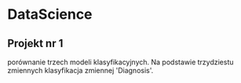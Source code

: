 # DataScience
 

## Projekt nr 1
  porównanie trzech modeli klasyfikacyjnych. Na podstawie trzydziestu zmiennych klasyfikacja zmiennej 'Diagnosis'.
